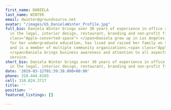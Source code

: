```yaml
---
first_name: DANIELA
last_name: WINTER
email: dwinter@groundsource.net
avatar: "/images/GS_DanielaWinter_Profile.jpg"
full_bio: Daniela Winter brings over 30 years of experience in office administration
  in the legal, interior design, restaurant, branding and non-profit fields.<span
  class="Apple-converted-space"> </span>Daniela grew up in Los Angeles, attended U.C.L.A.
  for her undergraduate education, has lived and raised her family on the Westside
  and is a member of multiple community organizations.<span class="Apple-converted-space">
  </span>Daniela brings business awareness and attention to all aspects of client
  service.
short_bio: Daniela Winter brings over 30 years of experience in office administration
  in the legal, interior design, restaurant, branding and non-profit fields.
date: '2019-03-12T01:39:38.000+00:00'
phone: 310.444.6103
cell: 310.824.3717
title: ''
position: ''
featured_listings: []

---
```

